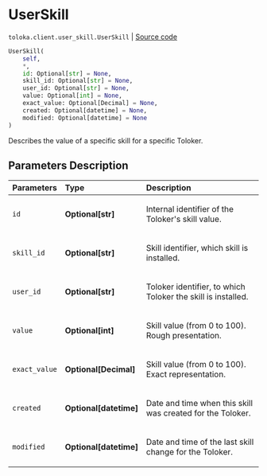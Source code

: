 # UserSkill
`toloka.client.user_skill.UserSkill` | [Source code](https://github.com/Toloka/toloka-kit/blob/v1.1.4/src/client/user_skill.py#L29)

```python
UserSkill(
    self,
    *,
    id: Optional[str] = None,
    skill_id: Optional[str] = None,
    user_id: Optional[str] = None,
    value: Optional[int] = None,
    exact_value: Optional[Decimal] = None,
    created: Optional[datetime] = None,
    modified: Optional[datetime] = None
)
```

Describes the value of a specific skill for a specific Toloker.

## Parameters Description

| Parameters | Type | Description |
| :----------| :----| :-----------|
`id`|**Optional\[str\]**|<p>Internal identifier of the Toloker&#x27;s skill value.</p>
`skill_id`|**Optional\[str\]**|<p>Skill identifier, which skill is installed.</p>
`user_id`|**Optional\[str\]**|<p>Toloker identifier, to which Toloker the skill is installed.</p>
`value`|**Optional\[int\]**|<p>Skill value (from 0 to 100). Rough presentation.</p>
`exact_value`|**Optional\[Decimal\]**|<p>Skill value (from 0 to 100). Exact representation.</p>
`created`|**Optional\[datetime\]**|<p>Date and time when this skill was created for the Toloker.</p>
`modified`|**Optional\[datetime\]**|<p>Date and time of the last skill change for the Toloker.</p>
